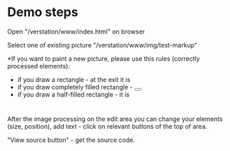 # Demo steps

Open "/verstation/www/index.html" on browser

Select one of existing picture "/verstation/www/img/test-markup"

*If you want to paint a new picture, please use this rules (correctly processed elements): 
- if you draw a rectangle - at the exit it is <div>
- if you draw completely filled rectangle - <button>
- if you draw a half-filled rectangle - it is <h1>

After the image processing on the edit area you can change your elements (size, position), add text - click on relevant buttons of the top of area.

"View source button" - get the source code.
